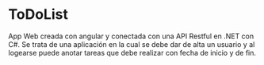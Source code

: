 # ToDoList
App Web creada con angular y conectada con una API Restful en .NET con C#.
Se trata de una aplicación en la cual se debe dar de alta un usuario y al logearse puede anotar tareas que debe realizar con fecha de inicio y de fin.

